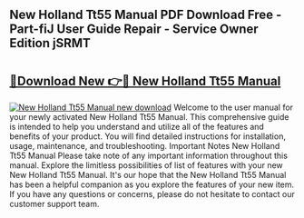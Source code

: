 ## New Holland Tt55 Manual PDF Download Free - Part-fiJ User Guide Repair - Service Owner Edition jSRMT

# <h2><a href="http://bc86234.oget.top/?id=New+Holland+Tt55+Manual">🔗Download New 👉🔴 New Holland Tt55 Manual</a></h2>

[![New Holland Tt55 Manual new download](https://i.imgur.com/5g1atiW.png)](http://bc86234.oget.top/?id=New+Holland+Tt55+Manual)
Welcome to the user manual for your newly activated New Holland Tt55 Manual. This comprehensive guide is intended to help you understand and utilize all of the features and benefits of your product. You will find detailed instructions for installation, usage, maintenance, and troubleshooting. Important Notes New Holland Tt55 Manual Please take note of any important information throughout this manual. Explore the limitless possibilities of list of features with your new New Holland Tt55 Manual. It's our hope that the New Holland Tt55 Manual has been a helpful companion as you explore the features of your new item. If you have any questions or concerns, please do not hesitate to contact our customer support team.
